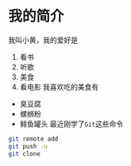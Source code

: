 # 我的简介
我叫小黄，我的爱好是
1. 看书
2. 听歌
3. 美食
4. 看电影
我喜欢吃的美食有
* 臭豆腐
* 螺蛳粉
* 鲱鱼罐头
最近刚学了`Git`这些命令
```bash
git remote add
git push -u
git clone
```